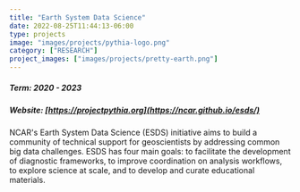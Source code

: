 ```yaml
---
title: "Earth System Data Science"
date: 2022-08-25T11:44:13-06:00
type: projects
image: "images/projects/pythia-logo.png"
category: ["RESEARCH"]
project_images: ["images/projects/pretty-earth.png"]
---
```


##### Term: 2020 - 2023
##### Website: [https://projectpythia.org](https://ncar.github.io/esds/)

NCAR's Earth System Data Science (ESDS) initiative aims to build a community of technical support 
for geoscientists by addressing common big data challenges. 
ESDS has four main goals: to facilitate the development of diagnostic frameworks, to improve coordination on analysis workflows, 
to explore science at scale, and to develop and curate educational materials.
